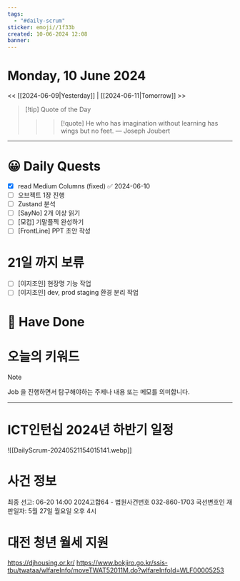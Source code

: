 ```yaml
---
tags:
  - "#daily-scrum"
sticker: emoji//1f33b
created: 10-06-2024 12:08
banner:
---
```

# Monday, 10 June 2024
<< [[2024-06-09|Yesterday]] | [[2024-06-11|Tomorrow]] >>

> [!tip] Quote of the Day  
> > > [!quote] He who has imagination without learning has wings but no feet.
> — Joseph Joubert

---

#  😀 Daily Quests
- [x] read Medium Columns (fixed) ✅ 2024-06-10
- [ ] 오브젝트 1장 진행
- [ ] Zustand 분석
- [ ] [SayNo] 2개 이상 읽기
- [ ] [모컴] 기말플젝 완성하기
- [ ] [FrontLine] PPT 초안 작성
 
# 21일 까지 보류
- [ ] [이지조인] 현장명 기능 작업
- [ ] [이지조인] dev, prod staging 환경 분리 작업

# 🙂 Have Done



# 오늘의 키워드

> [!NOTE]
> Job 을 진행하면서 탐구해야하는 주제나 내용 또는 메모를 의미합니다.


---
# ICT인턴십 2024년 하반기 일정
![[DailyScrum-20240521154015141.webp]]

# 사건 정보
최종 선고: 06-20 14:00
2024고합64 - 법원사건번호
032-860-1703
국선변호인
재판일자: 5월 27일 월요일 오후 4시

# 대전 청년 월세 지원
https://djhousing.or.kr/
https://www.bokjiro.go.kr/ssis-tbu/twataa/wlfareInfo/moveTWAT52011M.do?wlfareInfoId=WLF00005253